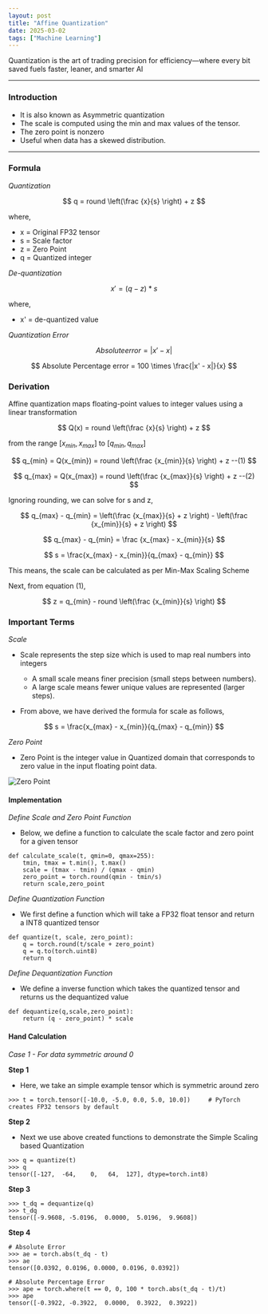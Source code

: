 ```yaml
---
layout: post
title: "Affine Quantization"
date: 2025-03-02
tags: ["Machine Learning"]
---
```


Quantization is the art of trading precision for efficiency—where every bit saved fuels faster, leaner, and smarter AI 

---

### Introduction
- It is also known as Asymmetric quantization
- The scale is computed using the min and max values of the tensor.
- The zero point is nonzero
- Useful when data has a skewed distribution.

---

### Formula

_Quantization_

$$ q = round \left(\frac {x}{s} \right) + z $$

where,
- x = Original FP32 tensor
- s = Scale factor
- z = Zero Point
- q = Quantized integer

_De-quantization_

$$ x' = (q - z) * s $$

where,
- x' = de-quantized value

_Quantization Error_

$$ Absolute error = |x' - x| $$

$$ Absolute Percentage error = 100 \times \frac{|x' - x|}{x} $$

### Derivation

Affine quantization maps floating-point values to integer values using a linear transformation

$$ Q(x) = round \left(\frac {x}{s} \right) + z $$

from the range $[x_{min}, x_{max}]$ to $[q_{min}, q_{max}]$

$$ q_{min} = Q(x_{min}) = round \left(\frac {x_{min}}{s} \right) + z  --(1) $$

$$ q_{max} = Q(x_{max}) = round \left(\frac {x_{max}}{s} \right) + z  --(2) $$

Ignoring rounding, we can solve for s and z,

$$ q_{max} - q_{min} = \left(\frac {x_{max}}{s} + z \right) - \left(\frac {x_{min}}{s} + z \right) $$

$$ q_{max} - q_{min} = \frac {x_{max} - x_{min}}{s} $$

$$ s =  \frac{x_{max} - x_{min}}{q_{max} - q_{min}} $$

This means, the scale can be calculated as per Min-Max Scaling Scheme

Next, from equation (1),

$$ z = q_{min} - round \left(\frac {x_{min}}{s} \right) $$

### Important Terms

_Scale_

- Scale represents the step size which is used to map real numbers into integers
    - A small scale means finer precision (small steps between numbers).
    - A large scale means fewer unique values are represented (larger steps).

- From above, we have derived the formula for scale as follows,

$$ s =  \frac{x_{max} - x_{min}}{q_{max} - q_{min}} $$

_Zero Point_

- Zero Point is the integer value in Quantized domain that corresponds to zero value in the input floating point data.

<img src="{{site.url}}/images/quantize/zero_point.png" alt="Zero Point">

#### Implementation

_Define Scale and Zero Point Function_

- Below, we define a function to calculate the scale factor and zero point for a given tensor

```
def calculate_scale(t, qmin=0, qmax=255):
    tmin, tmax = t.min(), t.max()
    scale = (tmax - tmin) / (qmax - qmin)
    zero_point = torch.round(qmin - tmin/s)
    return scale,zero_point
```

_Define Quantization Function_

- We first define a function which will take a FP32 float tensor and return a INT8 quantized tensor

```
def quantize(t, scale, zero_point):
    q = torch.round(t/scale + zero_point)      
    q = q.to(torch.uint8)
    return q
```

_Define Dequantization Function_

- We define a inverse function which takes the quantized tensor and returns us the dequantized value

```
def dequantize(q,scale,zero_point):
    return (q - zero_point) * scale
```

#### Hand Calculation

_Case 1 - For data symmetric around 0_

**Step 1**
- Here, we take an simple example tensor which is symmetric around zero

```
>>> t = torch.tensor([-10.0, -5.0, 0.0, 5.0, 10.0])     # PyTorch creates FP32 tensors by default
```

**Step 2**
- Next we use above created functions to demonstrate the Simple Scaling based Quantization 

```
>>> q = quantize(t)
>>> q
tensor([-127,  -64,    0,   64,  127], dtype=torch.int8)
```

**Step 3**

```
>>> t_dq = dequantize(q)
>>> t_dq
tensor([-9.9608, -5.0196,  0.0000,  5.0196,  9.9608])
```

**Step 4**

```
# Absolute Error
>>> ae = torch.abs(t_dq - t)
>>> ae
tensor([0.0392, 0.0196, 0.0000, 0.0196, 0.0392])

# Absolute Percentage Error
>>> ape = torch.where(t == 0, 0, 100 * torch.abs(t_dq - t)/t)
>>> ape
tensor([-0.3922, -0.3922,  0.0000,  0.3922,  0.3922])
```


